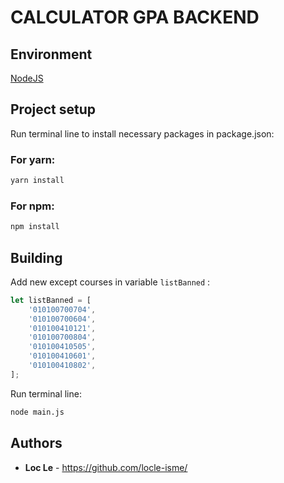 # CALCULATOR GPA BACKEND

## Environment

[NodeJS](https://nodejs.org/en/)

## Project setup

Run terminal line to install necessary packages in package.json:

### For yarn:

```bash
yarn install
```

### For npm:

```bash
npm install
```

## Building

Add new except courses in variable `listBanned` :

```javascript
let listBanned = [
    '010100700704',
    '010100700604',
    '010100410121',
    '010100700804',
    '010100410505',
    '010100410601',
    '010100410802',
];
```

Run terminal line:

```bash
node main.js
```

## Authors

- **Loc Le** - https://github.com/locle-isme/